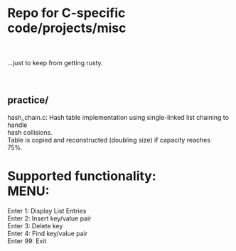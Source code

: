 # Repo for C-specific code/projects/misc  
&nbsp;  
&nbsp;  
...just to keep from getting rusty.  
&nbsp;  
&nbsp;  

## practice/  
hash_chain.c:
   Hash table implementation using single-linked list chaining to handle  
   hash collisions.   
   Table is copied and reconstructed (doubling size) if capacity reaches  
   75%.  
  
Supported functionality:  
MENU:  
===============  
Enter 1: Display List Entries  
Enter 2: Insert key/value pair  
Enter 3: Delete key  
Enter 4: Find key/value pair  
Enter 99: Exit  











